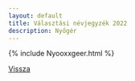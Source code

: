 ```yaml
---
layout: default
title: Választási névjegyzék 2022
description: Nyőgér
---
```


{% include Nyooxxgeer.html %}

[Vissza](./)